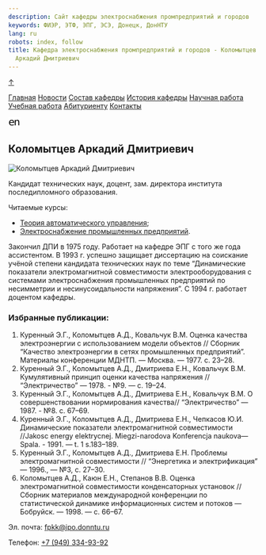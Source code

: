 ```yaml
---
description: Сайт кафедры электроснабжения промпредприятий и городов
keywords: ФИЭР, ЭТФ, ЭПГ, ЭСЭ, Донецк, ДонНТУ
lang: ru
robots: index, follow
title: Кафедра электроснабжения промпредприятий и городов - Коломытцев
  Аркадий Дмитриевич
---
```


<a href="#" id="toTop">↑</a>

<div class="container">

<div id="header">

<div id="epg">

[](http://etf.donntu.ru/epg/index.htm)

</div>

<div id="donntu">

[](http://donntu.ru)

</div>

<div id="etf">

[](http://fier.donntu.ru/index.php?lang=ru)

</div>

</div>

<div id="menu">

[Главная](../index.htm) [Новости](../news.htm)
<a href="../staff.htm" class="buttonsup">Состав кафедры</a> [История
кафедры](../history.htm) [Научная работа](../science.htm) [Учебная
работа](../study.htm) [Абитуриенту](../abityrienty.htm)
[Контакты](../contacts.htm)

</div>

<div id="content">

<div id="langbox">

[![English](../../images/en2.png)](../../en/staff/kolomyttsev.htm)

</div>

## Коломытцев Аркадий Дмитриевич

<div id="photomag">

![Коломытцев Аркадий Дмитриевич](../../images/staff/kolomyttsev.jpg)

</div>

Кандидат технических наук, доцент, зам. директора института
последипломного образования.

Читаемые курсы:

- [Теория автоматического управления](../kurses.htm#tau);
- [Электроснабжение промышленных предприятий](../kurses.htm#other:epp).

Закончил ДПИ в 1975 году. Работает на кафедре ЭПГ с того же года
ассистентом. В 1993 г. успешно защищает диссертацию на соискание учёной
степени кандидата технических наук по теме “Динамические показатели
электромагнитной совместимости электрооборудования с системами
электроснабжения промышленных предприятий по несимметрии и
несинусоидальности напряжения”. С 1994 г. работает доцентом кафедры.

### Избранные публикации:

1.  Куренный Э.Г., Коломытцев А.Д., Ковальчук В.М. Оценка качества
    электроэнергии с использованием модели объектов // Сборник “Качество
    электроэнергии в сетях промышленных предприятий”. Материалы
    конференции МДНТП. — Москва. — 1977. с. 23–28.
2.  Куренный Э.Г., Коломытцев А.Д., Дмитриева Е.Н., Ковальчук В.М.
    Кумулятивный принцип оценки качества напряжения // “Электричество”
    — 1978. - №9. — с. 19–24.
3.  Куренный Э.Г., Коломытцев А.Д., Дмитриева Е.Н., Ковальчук В.М. О
    совершенствовании нормирования качества// “Электричество” — 1987. -
    №8. с. 67–69.
4.  Куренный Э.Г., Коломытцев А.Д., Дмитриева Е.Н., Чепкасов Ю.И.
    Динамические показатели электромагнитной совместимости //Jakosc
    energy elektrycnej. Miegzi-narodova Konferencja naukova—
    Spala. - 1991. — t. 1 s.183–189.
5.  Куренный Э.Г., Коломытцев А.Д., Дмитриева Е.Н. Проблемы
    электромагнитной совместимости // “Энергетика и электрификация” —
    1996., — №3, с. 27–30.
6.  Коломытцев А.Д., Каюн Е.Н., Степанов В.В. Оценка электромагнитной
    совместимости конденсаторных установок // Сборник материалов
    международной конференции по статистической динамике информационных
    систем и потоков — Бобруйск. — 1998. — с. 66–67.

Эл. почта: <fpkk@ipo.donntu.ru>

Телефон: [+7 (949) 334-93-92](tel:+79493349392)

</div>

<div id="footer">

</div>

</div>
